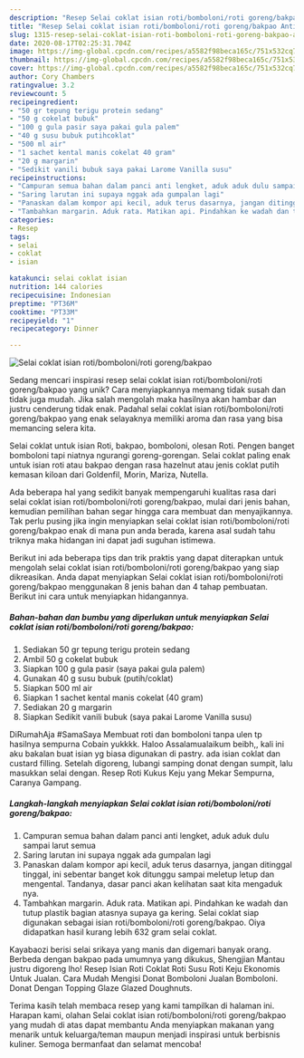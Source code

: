 ```yaml
---
description: "Resep Selai coklat isian roti/bomboloni/roti goreng/bakpao Anti Gagal"
title: "Resep Selai coklat isian roti/bomboloni/roti goreng/bakpao Anti Gagal"
slug: 1315-resep-selai-coklat-isian-roti-bomboloni-roti-goreng-bakpao-anti-gagal
date: 2020-08-17T02:25:31.704Z
image: https://img-global.cpcdn.com/recipes/a5582f98beca165c/751x532cq70/selai-coklat-isian-rotibomboloniroti-gorengbakpao-foto-resep-utama.jpg
thumbnail: https://img-global.cpcdn.com/recipes/a5582f98beca165c/751x532cq70/selai-coklat-isian-rotibomboloniroti-gorengbakpao-foto-resep-utama.jpg
cover: https://img-global.cpcdn.com/recipes/a5582f98beca165c/751x532cq70/selai-coklat-isian-rotibomboloniroti-gorengbakpao-foto-resep-utama.jpg
author: Cory Chambers
ratingvalue: 3.2
reviewcount: 5
recipeingredient:
- "50 gr tepung terigu protein sedang"
- "50 g cokelat bubuk"
- "100 g gula pasir saya pakai gula palem"
- "40 g susu bubuk putihcoklat"
- "500 ml air"
- "1 sachet kental manis cokelat 40 gram"
- "20 g margarin"
- "Sedikit vanili bubuk saya pakai Larome Vanilla susu"
recipeinstructions:
- "Campuran semua bahan dalam panci anti lengket, aduk aduk dulu sampai larut semua"
- "Saring larutan ini supaya nggak ada gumpalan lagi"
- "Panaskan dalam kompor api kecil, aduk terus dasarnya, jangan ditinggal tinggal, ini sebentar banget kok ditunggu sampai meletup letup dan mengental. Tandanya, dasar panci akan kelihatan saat kita mengaduk nya."
- "Tambahkan margarin. Aduk rata. Matikan api. Pindahkan ke wadah dan tutup plastik bagian atasnya supaya ga kering. Selai coklat siap digunakan sebagai isian roti/bomboloni/roti goreng/bakpao. Oiya didapatkan hasil kurang lebih 632 gram selai coklat."
categories:
- Resep
tags:
- selai
- coklat
- isian

katakunci: selai coklat isian 
nutrition: 144 calories
recipecuisine: Indonesian
preptime: "PT36M"
cooktime: "PT33M"
recipeyield: "1"
recipecategory: Dinner

---
```



![Selai coklat isian roti/bomboloni/roti goreng/bakpao](https://img-global.cpcdn.com/recipes/a5582f98beca165c/751x532cq70/selai-coklat-isian-rotibomboloniroti-gorengbakpao-foto-resep-utama.jpg)

Sedang mencari inspirasi resep selai coklat isian roti/bomboloni/roti goreng/bakpao yang unik? Cara menyiapkannya memang tidak susah dan tidak juga mudah. Jika salah mengolah maka hasilnya akan hambar dan justru cenderung tidak enak. Padahal selai coklat isian roti/bomboloni/roti goreng/bakpao yang enak selayaknya memiliki aroma dan rasa yang bisa memancing selera kita.

Selai coklat untuk isian Roti, bakpao, bomboloni, olesan Roti. Pengen banget bomboloni tapi niatnya ngurangi goreng-gorengan. Selai coklat paling enak untuk isian roti atau bakpao dengan rasa hazelnut atau jenis coklat putih kemasan kiloan dari Goldenfil, Morin, Mariza, Nutella.

Ada beberapa hal yang sedikit banyak mempengaruhi kualitas rasa dari selai coklat isian roti/bomboloni/roti goreng/bakpao, mulai dari jenis bahan, kemudian pemilihan bahan segar hingga cara membuat dan menyajikannya. Tak perlu pusing jika ingin menyiapkan selai coklat isian roti/bomboloni/roti goreng/bakpao enak di mana pun anda berada, karena asal sudah tahu triknya maka hidangan ini dapat jadi suguhan istimewa.


Berikut ini ada beberapa tips dan trik praktis yang dapat diterapkan untuk mengolah selai coklat isian roti/bomboloni/roti goreng/bakpao yang siap dikreasikan. Anda dapat menyiapkan Selai coklat isian roti/bomboloni/roti goreng/bakpao menggunakan 8 jenis bahan dan 4 tahap pembuatan. Berikut ini cara untuk menyiapkan hidangannya.

<!--inarticleads1-->

##### Bahan-bahan dan bumbu yang diperlukan untuk menyiapkan Selai coklat isian roti/bomboloni/roti goreng/bakpao:

1. Sediakan 50 gr tepung terigu protein sedang
1. Ambil 50 g cokelat bubuk
1. Siapkan 100 g gula pasir (saya pakai gula palem)
1. Gunakan 40 g susu bubuk (putih/coklat)
1. Siapkan 500 ml air
1. Siapkan 1 sachet kental manis cokelat (40 gram)
1. Sediakan 20 g margarin
1. Siapkan Sedikit vanili bubuk (saya pakai Larome Vanilla susu)


DiRumahAja #SamaSaya Membuat roti dan bomboloni tanpa ulen tp hasilnya sempurna Cobain yukkkk. Haloo Assalamualaikum beibh,, kali ini aku bakalan buat isian yg biasa digunakan di pastry. ada isian coklat dan custard filling. Setelah digoreng, lubangi samping donat dengan sumpit, lalu masukkan selai dengan. Resep Roti Kukus Keju yang Mekar Sempurna, Caranya Gampang. 

<!--inarticleads2-->

##### Langkah-langkah menyiapkan Selai coklat isian roti/bomboloni/roti goreng/bakpao:

1. Campuran semua bahan dalam panci anti lengket, aduk aduk dulu sampai larut semua
1. Saring larutan ini supaya nggak ada gumpalan lagi
1. Panaskan dalam kompor api kecil, aduk terus dasarnya, jangan ditinggal tinggal, ini sebentar banget kok ditunggu sampai meletup letup dan mengental. Tandanya, dasar panci akan kelihatan saat kita mengaduk nya.
1. Tambahkan margarin. Aduk rata. Matikan api. Pindahkan ke wadah dan tutup plastik bagian atasnya supaya ga kering. Selai coklat siap digunakan sebagai isian roti/bomboloni/roti goreng/bakpao. Oiya didapatkan hasil kurang lebih 632 gram selai coklat.


Kayabaozi berisi selai srikaya yang manis dan digemari banyak orang. Berbeda dengan bakpao pada umumnya yang dikukus, Shengjian Mantau justru digoreng lho! Resep Isian Roti Coklat Roti Susu Roti Keju Ekonomis Untuk Jualan. Cara Mudah Mengisi Donat Bomboloni Jualan Bomboloni. Donat Dengan Topping Glaze Glazed Doughnuts. 

Terima kasih telah membaca resep yang kami tampilkan di halaman ini. Harapan kami, olahan Selai coklat isian roti/bomboloni/roti goreng/bakpao yang mudah di atas dapat membantu Anda menyiapkan makanan yang menarik untuk keluarga/teman maupun menjadi inspirasi untuk berbisnis kuliner. Semoga bermanfaat dan selamat mencoba!
